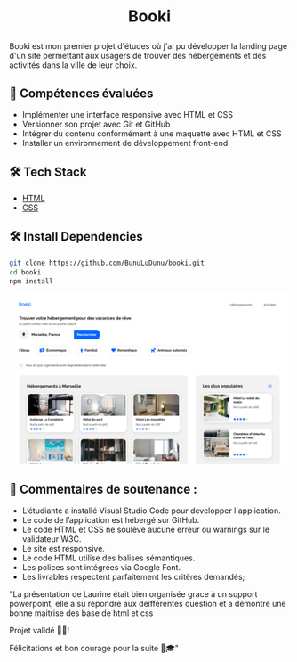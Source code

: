 
# <p align="center">Booki</p>
  
Booki est mon premier projet d'études où j'ai pu développer la landing page d'un site permettant aux usagers de trouver des hébergements et des activités dans la ville de leur choix. 

## 🧐 Compétences évaluées   
- Implémenter une interface responsive avec HTML et CSS
- Versionner son projet avec Git et GitHub
- Intégrer du contenu conformément à une maquette avec HTML et CSS
- Installer un environnement de développement front-end

## 🛠️ Tech Stack
- [HTML](https://developer.mozilla.org/fr/docs/Web/HTML)
- [CSS](https://developer.mozilla.org/fr/docs/Web/CSS)

## 🛠️ Install Dependencies    
```bash
git clone https://github.com/BunuLuDunu/booki.git
cd booki
npm install
```

![Desktop](/images/readme/bunuludunu.github.io_booki_.png)


## 🙇 Commentaires de soutenance :
- L’étudiante a installé Visual Studio Code pour developper l'application.
- Le code de l’application est hébergé sur GitHub.
- Le code HTML et CSS ne soulève aucune erreur ou warnings sur le validateur W3C.
- Le site est responsive.
- Le code HTML utilise des balises sémantiques.
- Les polices sont intégrées via Google Font.
- Les livrables respectent parfaitement les critères demandés;

"La présentation de Laurine était bien organisée grace à un support powerpoint, elle a su répondre aux deifférentes question et a démontré une bonne maitrise des base de html et css

Projet validé 👏🏾!

Félicitations et bon courage pour la suite 🎉🎓"
        



        
        
        
    